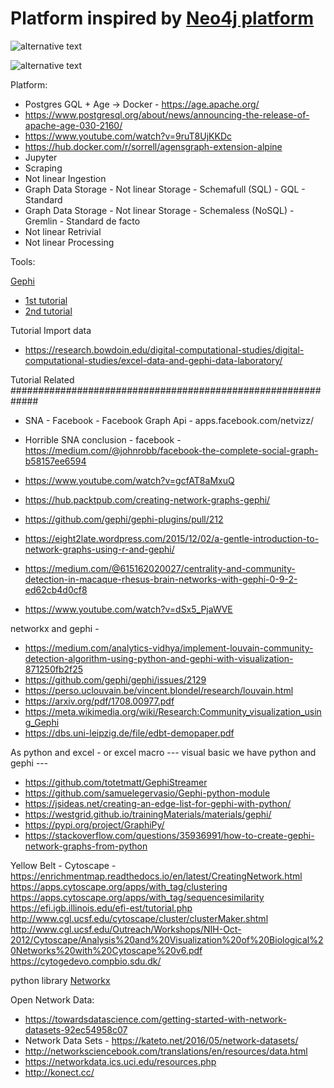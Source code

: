 # Platform inspired by [Neo4j platform](https://neo4j.com/blog/graph-algorithms-in-neo4j-neo4j-graph-analytics/)

![alternative text](http://www.plantuml.com/plantuml/proxy?cache=no&src=https://raw.github.com/plantuml/plantuml-server/master/src/main/webapp/resource/test2diagrams.txt)


![alternative text](http://www.plantuml.com/plantuml/proxy?cache=no&src=/https://raw.github.com/graph-thinking/graphAnalytics/blob/main/test.txt)



Platform: 
* Postgres GQL + Age → Docker - https://age.apache.org/
* https://www.postgresql.org/about/news/announcing-the-release-of-apache-age-030-2160/
* https://www.youtube.com/watch?v=9ruT8UjKKDc
* https://hub.docker.com/r/sorrell/agensgraph-extension-alpine
* Jupyter
* Scraping 
* Not linear Ingestion 
* Graph Data Storage - Not linear Storage - Schemafull (SQL) - GQL - Standard 
* Graph Data Storage - Not linear Storage - Schemaless (NoSQL) - Gremlin - Standard de facto
* Not linear Retrivial 
* Not linear Processing

Tools:

[Gephi](http://derekgreene.com/slides/derekgreene_gephi_slides.pdf)

* [1st tutorial](https://gephi.org/users/quick-start/)
* [2nd tutorial](https://gephi.org/users/tutorial-visualization/)

Tutorial Import data 
* https://research.bowdoin.edu/digital-computational-studies/digital-computational-studies/excel-data-and-gephi-data-laboratory/

Tutorial Related #############################################################
* SNA - Facebook - Facebook Graph Api - apps.facebook.com/netvizz/
* Horrible SNA conclusion - facebook - https://medium.com/@johnrobb/facebook-the-complete-social-graph-b58157ee6594

* https://www.youtube.com/watch?v=gcfAT8aMxuQ
* https://hub.packtpub.com/creating-network-graphs-gephi/
* https://github.com/gephi/gephi-plugins/pull/212
* https://eight2late.wordpress.com/2015/12/02/a-gentle-introduction-to-network-graphs-using-r-and-gephi/
* https://medium.com/@615162020027/centrality-and-community-detection-in-macaque-rhesus-brain-networks-with-gephi-0-9-2-ed62cb4d0cf8
* https://www.youtube.com/watch?v=dSx5_PjaWVE


 networkx and gephi - 
 * https://medium.com/analytics-vidhya/implement-louvain-community-detection-algorithm-using-python-and-gephi-with-visualization-871250fb2f25
 * https://github.com/gephi/gephi/issues/2129
 * https://perso.uclouvain.be/vincent.blondel/research/louvain.html
 * https://arxiv.org/pdf/1708.00977.pdf
 * https://meta.wikimedia.org/wiki/Research:Community_visualization_using_Gephi
 * https://dbs.uni-leipzig.de/file/edbt-demopaper.pdf

As python and excel - or excel macro --- visual basic we have python and gephi ---       
* https://github.com/totetmatt/GephiStreamer  
* https://github.com/samuelegervasio/Gephi-python-module 
* https://jsideas.net/creating-an-edge-list-for-gephi-with-python/   
* https://westgrid.github.io/trainingMaterials/materials/gephi/         
* https://pypi.org/project/GraphiPy/ 
* https://stackoverflow.com/questions/35936991/how-to-create-gephi-network-graphs-from-python
                      
Yellow Belt - Cytoscape - https://enrichmentmap.readthedocs.io/en/latest/CreatingNetwork.html
                          https://apps.cytoscape.org/apps/with_tag/clustering
                          https://apps.cytoscape.org/apps/with_tag/sequencesimilarity
                          https://efi.igb.illinois.edu/efi-est/tutorial.php
                          http://www.cgl.ucsf.edu/cytoscape/cluster/clusterMaker.shtml
                          http://www.cgl.ucsf.edu/Outreach/Workshops/NIH-Oct-2012/Cytoscape/Analysis%20and%20Visualization%20of%20Biological%20Networks%20with%20Cytoscape%20v6.pdf
                          https://cytogedevo.compbio.sdu.dk/


python library [Networkx](https://networkx.org/)


Open Network Data: 
* https://towardsdatascience.com/getting-started-with-network-datasets-92ec54958c07
* Network Data Sets - https://kateto.net/2016/05/network-datasets/
* http://networksciencebook.com/translations/en/resources/data.html
* https://networkdata.ics.uci.edu/resources.php
* http://konect.cc/

